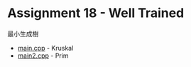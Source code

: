 #  Assignment 18 - Well Trained

最小生成樹

- [main.cpp](main.cpp) - Kruskal
- [main2.cpp](main2.cpp) - Prim
